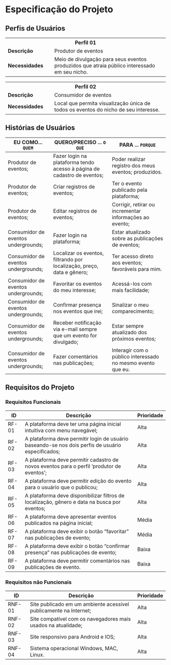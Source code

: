 # Especificação do Projeto

## Perfis de Usuários

<table>
<tbody>
<tr align=center>
<th colspan="2">Perfil 01 </th>
</tr>
<tr>
<td width="150px"><b>Descrição</b></td>
<td width="600px">Produtor de eventos</td>
</tr>
<tr>
<td><b>Necessidades</b></td>
<td>Meio de divulgação para seus eventos produzidos que atraia público interessado em seu nicho. </td>
</tr>
</tbody>
</table>
<table>
<tbody>
<tr align=center>
<th colspan="2">Perfil 02 </th>
</tr>
<tr>
<td width="150px"><b>Descrição</b></td>
<td width="600px">Consumidor de eventos</td>
</tr>
<tr>
<td><b>Necessidades</b></td>
<td>Local que permita visualização única de todos os eventos do nicho de seu interesse.  </td>
</tr>
</tbody>
</table>


## Histórias de Usuários

|EU COMO... `QUEM`   | QUERO/PRECISO ... `O QUE` |PARA ... `PORQUE`                 |
|--------------------|---------------------------|----------------------------------|
| Produtor de eventos;                | Fazer login na plataforma tendo acesso à página de cadastro de eventos;                       | Poder realizar registro dos meus eventos; produzidos.                            |
|  Produtor de eventos;                | Criar registros de eventos;                       | Ter o evento publicado pela plataforma;                              |
| Produtor de eventos;                | Editar registros de eventos;                       | Corrigir, retirar ou incrementar informações ao evento;                            |
|  Consumidor de eventos undergrounds;                | Fazer login na plataforma;                       | Estar atualizado sobre as publicações de eventos;                              |
|  Consumidor de eventos undergrounds;                | Localizar os eventos, filtrando por localização, preço, data e gênero;                      | Ter acesso direto aos eventos; favoráveis para mim.                              |
|  Consumidor de eventos undergrounds;                | Favoritar os eventos do meu interesse;                      | Acessá-los com mais facilidade;                              |
|  Consumidor de eventos undergrounds;                | Confirmar presença nos eventos que irei;                      | Sinalizar o meu comparecimento;                              |
|  Consumidor de eventos undergrounds;                | Receber notificação via e-mail sempre que um evento for divulgado;            | Estar sempre atualizado dos próximos eventos;                            |
|  Consumidor de eventos undergrounds;                | Fazer comentários nas publicações;                     | Interagir com o público interessado no mesmo evento que eu.                            |

## Requisitos do Projeto
### Requisitos Funcionais

|ID    | Descrição                | Prioridade |
|-------|---------------------------------|----|
| RF-01 |A plataforma deve ter uma página inicial intuitiva com menu navegável;| Alta |
| RF-02 |A plataforma deve permitir login de usuário baseando-se nos dois perfis de usuário especificados;| Alta | 
| RF-03 |A plataforma deve permitir cadastro de novos eventos para o perfil ‘produtor de eventos’;| Alta | 
| RF-04 |A plataforma deve permitir edição do evento para o usuário que o publicou;| Alta | 
| RF-05 |A plataforma deve disponibilizar filtros de localização, gênero e data na busca por eventos;| Alta | 
| RF-06 |A plataforma deve apresentar eventos publicados na página inicial;| Média | 
| RF-07 |A plataforma deve exibir o botão “favoritar” nas publicações de evento;| Média | 
| RF-08 |A plataforma deve exibir o botão “confirmar presença” nas publicações de evento;| Baixa | 
| RF-09 |A plataforma deve permitir comentários nas publicações de evento.| Baixa |


### Requisitos não Funcionais

|ID      | Descrição               |Prioridade |
|--------|-------------------------|----|
| RNF-01 |Site publicado em um ambiente acessível publicamente na Internet;| Alta  | 
| RNF-02 |Site compatível com os navegadores mais usados na atualidade;| Alta  |
| RNF-03 |Site responsivo para Android e IOS;| Alta  |
| RNF-04 |Sistema operacional Windows, MAC, Linux.| Alta  |
